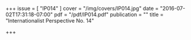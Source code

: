 +++
issue = [ "IP014" ]
cover = "/img/covers/IP014.jpg"
date = "2016-07-02T17:31:18-07:00"
pdf = "/pdf/IP014.pdf"
publication = ""
title = "Internationalist Perspective No. 14"

+++

